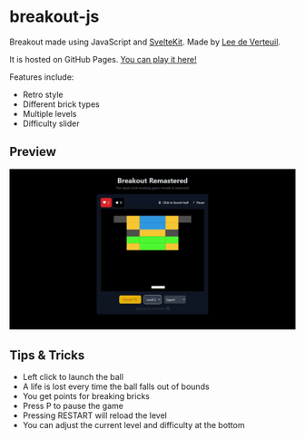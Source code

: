 # breakout-js

Breakout made using JavaScript and [SvelteKit](https://kit.svelte.dev/). Made by [Lee de Verteuil](https://github.com/leedeverteuil).

It is hosted on GitHub Pages. [You can play it here!](https://leedeverteuil.github.io/breakout-js/)

Features include:
- Retro style
- Different brick types
- Multiple levels
- Difficulty slider

## Preview
![Example gameplay](/docs/preview.gif)

## Tips & Tricks
- Left click to launch the ball
- A life is lost every time the ball falls out of bounds
- You get points for breaking bricks
- Press P to pause the game
- Pressing RESTART will reload the level
- You can adjust the current level and difficulty at the bottom